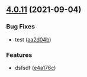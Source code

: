 ## [4.0.11](https://github.com/myNameCao/node/compare/4.0.99...4.0.11) (2021-09-04)


### Bug Fixes

* test ([aa2d04b](https://github.com/myNameCao/node/commit/aa2d04bd6f8405121babd4842975163688bad700))


### Features

* dsfsdf ([e4a176c](https://github.com/myNameCao/node/commit/e4a176c9b7a621d8af2f4aaeaba0129c7b234824))



